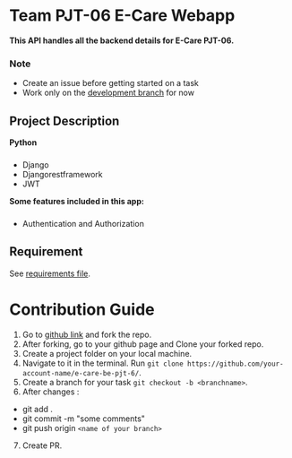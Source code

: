# Team PJT-06 E-Care Webapp

**This API handles all the backend details for E-Care PJT-06.**

### Note
 - Create an issue before getting started on a task
 - Work only on the [development branch](https://github.com/zuri-training/e-care-be-pjt-6/tree/develop) for now



## Project Description

**Python**

### 
* Django
* Djangorestframework
* JWT

**Some features included in this app:**

### 
* Authentication and Authorization



## Requirement
See [requirements file](https://github.com/zuri-training/e-care-be-pjt-6/blob/develop/requirements.txt).

# Contribution Guide

1. Go to [github link](https://github.com/zuri-training/e-care-be-pjt-6/) and fork the repo.
2. After forking, go to your github page and Clone your forked repo. 
3. Create a project folder on your local machine. 
4. Navigate to it in the terminal. Run `git clone https://github.com/your-account-name/e-care-be-pjt-6/`.
5. Create a branch for your task `git checkout -b <branchname>`.
6. After changes : 
- git add .
- git commit  -m "some comments"
- git push origin `<name of your branch>`
7. Create PR.

